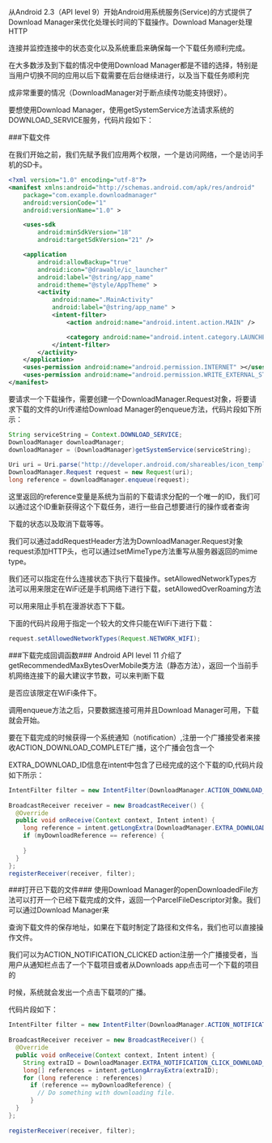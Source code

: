 

从Android 2.3（API level 9）开始Android用系统服务(Service)的方式提供了Download Manager来优化处理长时间的下载操作。Download Manager处理HTTP

连接并监控连接中的状态变化以及系统重启来确保每一个下载任务顺利完成。

在大多数涉及到下载的情况中使用Download Manager都是不错的选择，特别是当用户切换不同的应用以后下载需要在后台继续进行，以及当下载任务顺利完

成非常重要的情况（DownloadManager对于断点续传功能支持很好）。

要想使用Download Manager，使用getSystemService方法请求系统的DOWNLOAD_SERVICE服务，代码片段如下：




###下载文件

在我们开始之前，我们先赋予我们应用两个权限，一个是访问网络，一个是访问手机的SD卡。

```xml
<?xml version="1.0" encoding="utf-8"?>
<manifest xmlns:android="http://schemas.android.com/apk/res/android"
    package="com.example.downloadmanager"
    android:versionCode="1"
    android:versionName="1.0" >

    <uses-sdk
        android:minSdkVersion="18"
        android:targetSdkVersion="21" />

    <application
        android:allowBackup="true"
        android:icon="@drawable/ic_launcher"
        android:label="@string/app_name"
        android:theme="@style/AppTheme" >
        <activity
            android:name=".MainActivity"
            android:label="@string/app_name" >
            <intent-filter>
                <action android:name="android.intent.action.MAIN" />

                <category android:name="android.intent.category.LAUNCHER" />
            </intent-filter>
        </activity>
    </application>
    <uses-permission android:name="android.permission.INTERNET" ></uses-permission> <!--我是访问网络-->
    <uses-permission android:name="android.permission.WRITE_EXTERNAL_STORAGE"></uses-permission> <!--我是访问SD卡-->
</manifest>

```

要请求一个下载操作，需要创建一个DownloadManager.Request对象，将要请求下载的文件的Uri传递给Download Manager的enqueue方法，代码片段如下所示：


```java
String serviceString = Context.DOWNLOAD_SERVICE; 
DownloadManager downloadManager; 
downloadManager = (DownloadManager)getSystemService(serviceString); 
 
Uri uri = Uri.parse("http://developer.android.com/shareables/icon_templates-v4.0.zip"); //这里填写你要下载的资源的地址
DownloadManager.Request request = new Request(uri); 
long reference = downloadManager.enqueue(request); 
```

这里返回的reference变量是系统为当前的下载请求分配的一个唯一的ID，我们可以通过这个ID重新获得这个下载任务，进行一些自己想要进行的操作或者查询

下载的状态以及取消下载等等。

我们可以通过addRequestHeader方法为DownloadManager.Request对象request添加HTTP头，也可以通过setMimeType方法重写从服务器返回的mime type。

我们还可以指定在什么连接状态下执行下载操作。setAllowedNetworkTypes方法可以用来限定在WiFi还是手机网络下进行下载，setAllowedOverRoaming方法

可以用来阻止手机在漫游状态下下载。

下面的代码片段用于指定一个较大的文件只能在WiFi下进行下载：

```java
request.setAllowedNetworkTypes(Request.NETWORK_WIFI); 
```

###下载完成回调函数###
Android API level 11 介绍了getRecommendedMaxBytesOverMobile类方法（静态方法），返回一个当前手机网络连接下的最大建议字节数，可以来判断下载

是否应该限定在WiFi条件下。

调用enqueue方法之后，只要数据连接可用并且Download Manager可用，下载就会开始。

要在下载完成的时候获得一个系统通知（notification）,注册一个广播接受者来接收ACTION_DOWNLOAD_COMPLETE广播，这个广播会包含一个

EXTRA_DOWNLOAD_ID信息在intent中包含了已经完成的这个下载的ID,代码片段如下所示：

```java
IntentFilter filter = new IntentFilter(DownloadManager.ACTION_DOWNLOAD_COMPLETE); 
     
BroadcastReceiver receiver = new BroadcastReceiver() { 
  @Override 
  public void onReceive(Context context, Intent intent) { 
    long reference = intent.getLongExtra(DownloadManager.EXTRA_DOWNLOAD_ID, -1); 
    if (myDownloadReference == reference) { 
      
    } 
  } 
}; 
registerReceiver(receiver, filter); 
```

###打开已下载的文件###
使用Download Manager的openDownloadedFile方法可以打开一个已经下载完成的文件，返回一个ParcelFileDescriptor对象。我们可以通过Download Manager来

查询下载文件的保存地址，如果在下载时制定了路径和文件名，我们也可以直接操作文件。

我们可以为ACTION_NOTIFICATION_CLICKED action注册一个广播接受者，当用户从通知栏点击了一个下载项目或者从Downloads app点击可一个下载的项目的

时候，系统就会发出一个点击下载项的广播。

代码片段如下：

```java
IntentFilter filter = new IntentFilter(DownloadManager.ACTION_NOTIFICATION_CLICKED); 
 
BroadcastReceiver receiver = new BroadcastReceiver() { 
  @Override 
  public void onReceive(Context context, Intent intent) { 
    String extraID = DownloadManager.EXTRA_NOTIFICATION_CLICK_DOWNLOAD_IDS; 
    long[] references = intent.getLongArrayExtra(extraID); 
    for (long reference : references) 
      if (reference == myDownloadReference) { 
        // Do something with downloading file. 
      } 
  } 
}; 
 
registerReceiver(receiver, filter); 
```